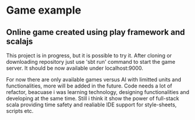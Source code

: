 # Game example

## Online game created using play framework and scalajs

This project is in progress, but it is possible to try it. After cloning or downloading repository just use 'sbt run' command to start the game server.
It should be now available under localhost:9000.

For now there are only available games versus AI with limitted units and functionalities, more will be added in the future.
Code needs a lot of refactor, beacuase i was learning technology, designing functionalities and developing at the same time.
Still i think it show the power of full-stack scala providing time safety and realiable IDE support for style-sheets, scripts etc.
